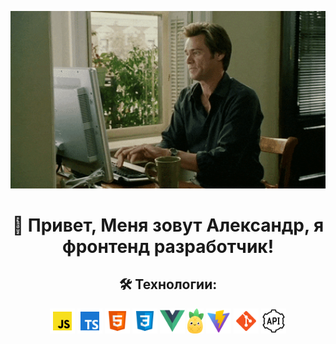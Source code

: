 <p align="center">
  <img src="assets/images/programmer.gif" width="700" alt="programmer">
</p>

<div align="center">

# 👋 Привет, Меня зовут Александр, я фронтенд разработчик!

</div>

<div align="center">

## 🛠 Технологии:

</div>

<div align="center">

<img src="assets/icons/js.png" height="40" alt="javascript">
<img src="assets/icons/ts.png" height="40" alt="typescript">
<img src="assets/icons/html.png" height="40" alt="html">
<img src="assets/icons/css.png" height="40" alt="css">
<img src="assets/icons/vue.png" height="40" alt="vue">
<img src="assets/icons/pinia.svg" height="40" alt="pinia">
<img src="assets/icons/vite.png" height="40" alt="vite">
<img src="assets/icons/git.png" height="40" alt="git">
<img src="assets/icons/api.png" height="40" alt="api">

</div>